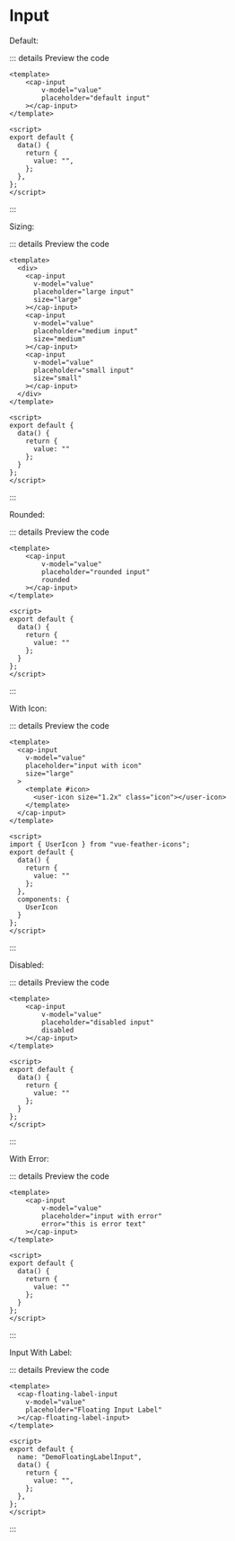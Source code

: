 # Input

Default:

 <demo-input></demo-input>

::: details Preview the code

```vue
<template>
	<cap-input
		v-model="value"
		placeholder="default input"
	></cap-input>
</template>

<script>
export default {
  data() {
    return {
      value: "",
    };
  },
};
</script>
```

:::

Sizing:

 <demo-input-sizing></demo-input-sizing>

::: details Preview the code

```vue
<template>
  <div>
    <cap-input
      v-model="value"
      placeholder="large input"
      size="large"
    ></cap-input>
    <cap-input
      v-model="value"
      placeholder="medium input"
      size="medium"
    ></cap-input>
    <cap-input
      v-model="value"
      placeholder="small input"
      size="small"
    ></cap-input>
  </div>
</template>

<script>
export default {
  data() {
    return {
      value: ""
    };
  }
};
</script>
```

:::

Rounded:

 <demo-input-rounded></demo-input-rounded>

::: details Preview the code

```vue
<template>
	<cap-input
		v-model="value"
		placeholder="rounded input"
		rounded
	></cap-input>
</template>

<script>
export default {
  data() {
    return {
      value: ""
    };
  }
};
</script>
```

:::

With Icon:

 <demo-input-icon></demo-input-icon>

::: details Preview the code

```vue
<template>
  <cap-input
    v-model="value"
    placeholder="input with icon"
    size="large"
  >
    <template #icon>
      <user-icon size="1.2x" class="icon"></user-icon>
    </template>
  </cap-input>
</template>

<script>
import { UserIcon } from "vue-feather-icons";
export default {
  data() {
    return {
      value: ""
    };
  },
  components: {
    UserIcon
  }
};
</script>
```

:::

Disabled:

 <demo-input-disabled></demo-input-disabled>

::: details Preview the code

```vue
<template>
	<cap-input
		v-model="value"
		placeholder="disabled input"
		disabled
	></cap-input>
</template>

<script>
export default {
  data() {
    return {
      value: ""
    };
  }
};
</script>
```

:::

With Error:

 <demo-input-error></demo-input-error>

::: details Preview the code

```vue
<template>
	<cap-input
		v-model="value"
		placeholder="input with error"
		error="this is error text"
	></cap-input>
</template>

<script>
export default {
  data() {
    return {
      value: ""
    };
  }
};
</script>

```

:::

Input With Label:

 <demo-floating-label-input></demo-floating-label-input>

::: details Preview the code

```vue
<template>
  <cap-floating-label-input
    v-model="value"
    placeholder="Floating Input Label"
  ></cap-floating-label-input>
</template>

<script>
export default {
  name: "DemoFloatingLabelInput",
  data() {
    return {
      value: "",
    };
  },
};
</script>

```

:::

